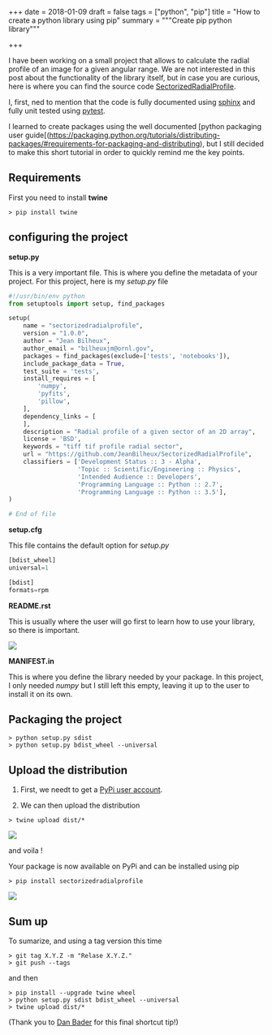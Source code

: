 +++
date = 2018-01-09
draft = false
tags = ["python", "pip"]
title = "How to create a python library using pip"
summary = """Create pip python library"""

+++

I have been working on a small project that allows to calculate the radial profile of an image for a given angular range.
We are not interested in this post about the functionality of the library itself, but in case you are curious, here
is where you can find the source code [SectorizedRadialProfile](https://github.com/JeanBilheux/SectorizedRadialProfile).

I, first, ned to mention that the code is fully documented using [sphinx](https://pypi.python.org/pypi/Sphinx) and fully
unit tested using [pytest](https://pypi.python.org/pypi/pytest).

I learned to create packages using the well documented [python packaging user guide[(https://packaging.python.org/tutorials/distributing-packages/#requirements-for-packaging-and-distributing),
but I still decided to make this short tutorial in order to quickly remind me the key points.

## Requirements

First you need to install **twine**

```
> pip install twine
```

## configuring the project

**setup.py**

This is a very important file. This is where you define the metadata of your project. For this project, here is my
*setup.py* file

```python
#!/usr/bin/env python
from setuptools import setup, find_packages

setup(
    name = "sectorizedradialprofile",
    version = "1.0.0",
    author = "Jean Bilheux",
    author_email = "bilheuxjm@ornl.gov",
    packages = find_packages(exclude=['tests', 'notebooks']),
    include_package_data = True,
    test_suite = 'tests',
    install_requires = [
        'numpy',
        'pyfits',
        'pillow',
    ],
    dependency_links = [
    ],
    description = "Radial profile of a given sector of an 2D array",
    license = 'BSD',
    keywords = "tiff tif profile radial sector",
    url = "https://github.com/JeanBilheux/SectorizedRadialProfile",
    classifiers = ['Development Status :: 3 - Alpha',
                   'Topic :: Scientific/Engineering :: Physics',
                   'Intended Audience :: Developers',
                   'Programming Language :: Python :: 2.7',
                   'Programming Language :: Python :: 3.5'],
)

# End of file
```


**setup.cfg**

This file contains the default option for *setup.py*

```python
[bdist_wheel]
universal=1

[bdist]
formats=rpm
```

**README.rst**

This is usually where the user will go first to learn how to use your library, so there is important.

<img src='/img/posts/create_python_library/screen1.png' />

**MANIFEST.in**

This is where you define the library needed by your package. In this project, I only needed *numpy* but I still left
this empty, leaving it up to the user to install it on its own.

## Packaging the project

```
> python setup.py sdist
> python setup.py bdist_wheel --universal
```

## Upload the distribution

1. First, we needt to get a [PyPi user account](https://pypi.python.org/pypi?%3Aaction=register_form).

2. We can then upload the distribution

```
> twine upload dist/*
```

<img src='/img/posts/create_python_library/screen2.png' />

and voila !

Your package is now available on PyPi and can be installed using pip

```
> pip install sectorizedradialprofile
```

<img src='/img/posts/create_python_library/screen3.png' />

## Sum up

To sumarize, and using a tag version this time

```
> git tag X.Y.Z -m "Relase X.Y.Z."
> git push --tags
```

and then

```
> pip install --upgrade twine wheel
> python setup.py sdist bdist_wheel --universal
> twine upload dist/*
```

(Thank you to [Dan Bader](https://dbader.org/) for this final shortcut tip!)

